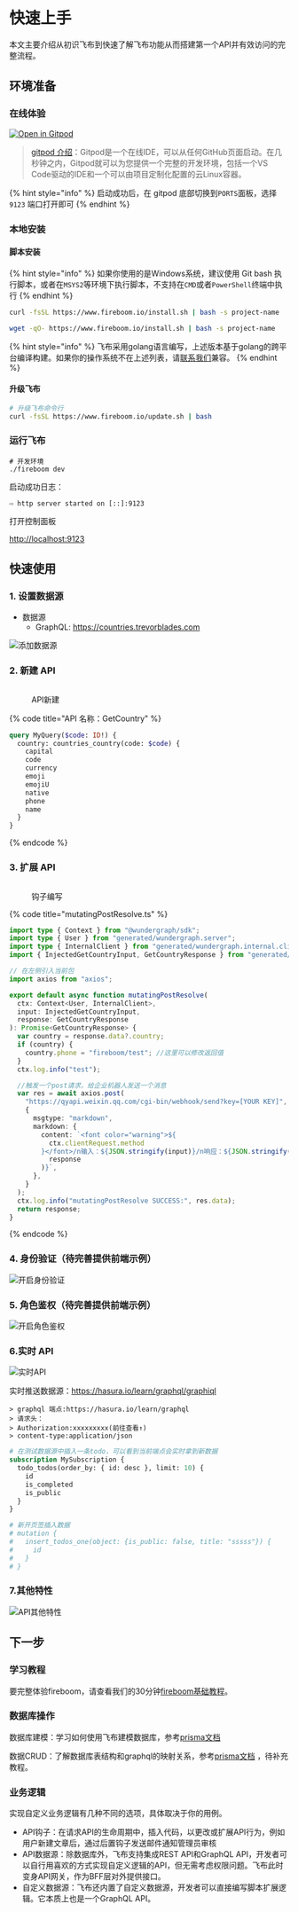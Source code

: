 # 快速上手

本文主要介绍从初识飞布到快速了解飞布功能从而搭建第一个API并有效访问的完整流程。

## 环境准备

### 在线体验

[![Open in Gitpod](https://gitpod.io/button/open-in-gitpod.svg)](https://gitpod.io/#https://github.com/fireboomio/fb-init-simple)

> [gitpod 介绍](https://juejin.cn/post/6844903773878386701)：Gitpod是一个在线IDE，可以从任何GitHub页面启动。在几秒钟之内，Gitpod就可以为您提供一个完整的开发环境，包括一个VS Code驱动的IDE和一个可以由项目定制化配置的云Linux容器。

{% hint style="info" %}
启动成功后，在 gitpod 底部切换到`PORTS`面板，选择 `9123` 端口打开即可
{% endhint %}

### 本地安装

#### 脚本安装

{% hint style="info" %}
如果你使用的是Windows系统，建议使用 Git bash 执行脚本，或者在`MSYS2`等环境下执行脚本，不支持在`CMD`或者`PowerShell`终端中执行
{% endhint %}

```bash
curl -fsSL https://www.fireboom.io/install.sh | bash -s project-name
```

```bash
wget -qO- https://www.fireboom.io/install.sh | bash -s project-name
```

{% hint style="info" %}
飞布采用golang语言编写，上述版本基于golang的跨平台编译构建。如果你的操作系统不在上述列表，请[联系我们](https://github.com/fireboomio/product-manual/discussions)兼容。
{% endhint %}



#### 升级飞布

```bash
# 升级飞布命令行
curl -fsSL https://www.fireboom.io/update.sh | bash
```

### 运行飞布

```shell
# 开发环境
./fireboom dev
```

启动成功日志：

```
⇨ http server started on [::]:9123
```

打开控制面板

[http://localhost:9123](http://localhost:9123)

## 快速使用

### 1. 设置数据源

* 数据源
  * GraphQL: https://countries.trevorblades.com

![添加数据源](https://fireboom.oss-cn-hangzhou.aliyuncs.com/img/01-datasource.png)

### 2. 新建 API

<figure><img src="https://fireboom.oss-cn-hangzhou.aliyuncs.com/img/02-api_create.png" alt=""><figcaption><p>API新建</p></figcaption></figure>

{% code title="API 名称：GetCountry" %}
```graphql
query MyQuery($code: ID!) {
  country: countries_country(code: $code) {
    capital
    code
    currency
    emoji
    emojiU
    native
    phone
    name
  }
}
```
{% endcode %}

### 3. 扩展 API

<figure><img src="https://fireboom.oss-cn-hangzhou.aliyuncs.com/img/02-api_hooks.png" alt=""><figcaption><p>钩子编写</p></figcaption></figure>

{% code title="mutatingPostResolve.ts" %}
```typescript
import type { Context } from "@wundergraph/sdk";
import type { User } from "generated/wundergraph.server";
import type { InternalClient } from "generated/wundergraph.internal.client";
import { InjectedGetCountryInput, GetCountryResponse } from "generated/models";

// 在左侧引入当前包
import axios from "axios";

export default async function mutatingPostResolve(
  ctx: Context<User, InternalClient>,
  input: InjectedGetCountryInput,
  response: GetCountryResponse
): Promise<GetCountryResponse> {
  var country = response.data?.country;
  if (country) {
    country.phone = "fireboom/test"; //这里可以修改返回值
  }
  ctx.log.info("test");

  //触发一个post请求，给企业机器人发送一个消息
  var res = await axios.post(
    "https://qyapi.weixin.qq.com/cgi-bin/webhook/send?key=[YOUR KEY]",
    {
      msgtype: "markdown",
      markdown: {
        content: `<font color="warning">${
          ctx.clientRequest.method
        }</font>/n输入：${JSON.stringify(input)}/n响应：${JSON.stringify(
          response
        )}`,
      },
    }
  );
  ctx.log.info("mutatingPostResolve SUCCESS:", res.data);
  return response;
}
```
{% endcode %}

### 4. 身份验证（待完善提供前端示例）

![开启身份验证](https://fireboom.oss-cn-hangzhou.aliyuncs.com/img/02-api\_auth.png)

### 5. 角色鉴权（待完善提供前端示例）

![开启角色鉴权](https://fireboom.oss-cn-hangzhou.aliyuncs.com/img/02-api\_rbac.png)

### 6.实时 API

![实时API](https://fireboom.oss-cn-hangzhou.aliyuncs.com/img/02-api\_live.png)

实时推送数据源：https://hasura.io/learn/graphql/graphiql

```
> graphql 端点:https://hasura.io/learn/graphql
> 请求头：
> Authorization:xxxxxxxxx(前往查看↑)
> content-type:application/json
```

```graphql
# 在测试数据源中插入一条todo，可以看到当前端点会实时拿到新数据
subscription MySubscription {
  todo_todos(order_by: { id: desc }, limit: 10) {
    id
    is_completed
    is_public
  }
}

# 新开页签插入数据
# mutation {
#   insert_todos_one(object: {is_public: false, title: "sssss"}) {
#     id
#   }
# }
```

### 7.其他特性

![API其他特性](https://fireboom.oss-cn-hangzhou.aliyuncs.com/img/02-api\_feature.png)

## 下一步

### 学习教程

要完整体验fireboom，请查看我们的30分钟[fireboom基础教程](https://www.bilibili.com/video/BV1w24y1U7fx/)。

### 数据库操作

数据库建模：学习如何使用飞布建模数据库，参考[prisma文档](https://prisma.yoga/concepts/components/prisma-schema/data-model)

数据CRUD：了解数据库表结构和graphql的映射关系，参考[prisma文档](https://prisma.yoga/concepts/components/prisma-client/crud) ，待补充教程。

### 业务逻辑

实现自定义业务逻辑有几种不同的选项，具体取决于你的用例。

* API钩子：在请求API的生命周期中，插入代码，以更改或扩展API行为，例如用户新建文章后，通过后置钩子发送邮件通知管理员审核
* API数据源：除数据库外，飞布支持集成REST API和GraphQL API，开发者可以自行用喜欢的方式实现自定义逻辑的API，但无需考虑权限问题。飞布此时变身API网关，作为BFF层对外提供接口。
* 自定义数据源：飞布还内置了自定义数据源，开发者可以直接编写脚本扩展逻辑。它本质上也是一个GraphQL API。
